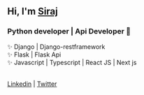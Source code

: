 ## Hi, I'm [Siraj]

### Python developer | Api Developer 🚧

✨ Django | Django-restframework<br/>
✨ Flask | Flask Api <br/>
✨ Javascript | Typescript | React JS | Next js <br/>
<br/>

[Linkedin] | [Twitter]

<br/>

[Siraj]: https://portfolio-2-0-hazel-one.vercel.app/
[Twitter]: https://twitter.com/engsiraj_
[Linkedin]: https://linkedin.com/in/engsiraj
